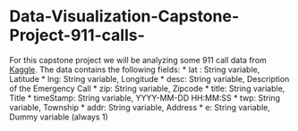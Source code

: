 # Data-Visualization-Capstone-Project-911-calls-
For this capstone project we will be analyzing some 911 call data from [Kaggle](https://www.kaggle.com/mchirico/montcoalert). The data contains the following fields:  * lat : String variable, Latitude * lng: String variable, Longitude * desc: String variable, Description of the Emergency Call * zip: String variable, Zipcode * title: String variable, Title * timeStamp: String variable, YYYY-MM-DD HH:MM:SS * twp: String variable, Township * addr: String variable, Address * e: String variable, Dummy variable (always 1)
